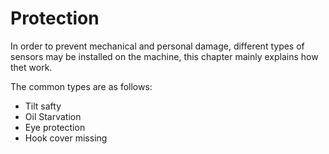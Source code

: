 # Protection

In order to prevent mechanical and personal damage, different types of sensors may be installed on the machine, this chapter mainly explains how thet work.

The common types are as follows:

- Tilt safty
- Oil Starvation
- Eye protection
- Hook cover missing
